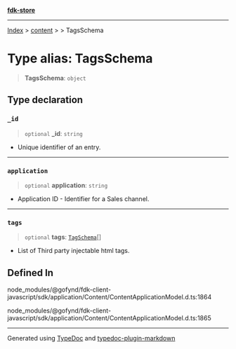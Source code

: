 [**fdk-store**](../../../README.md)
***

[Index](../../../API.md) > [content](../../README.md) > [<internal>](../README.md) > TagsSchema

# Type alias: TagsSchema

> **TagsSchema**: `object`

## Type declaration

### `_id`

> `optional` **\_id**: `string`

- Unique identifier of an entry.

***

### `application`

> `optional` **application**: `string`

- Application ID - Identifier for a Sales channel.

***

### `tags`

> `optional` **tags**: [`TagSchema`](type-alias.TagSchema.md)[]

- List of Third party injectable html tags.

## Defined In

node\_modules/@gofynd/fdk-client-javascript/sdk/application/Content/ContentApplicationModel.d.ts:1864

node\_modules/@gofynd/fdk-client-javascript/sdk/application/Content/ContentApplicationModel.d.ts:1865

***
Generated using [TypeDoc](https://typedoc.org/) and [typedoc-plugin-markdown](https://www.npmjs.com/package/typedoc-plugin-markdown)
